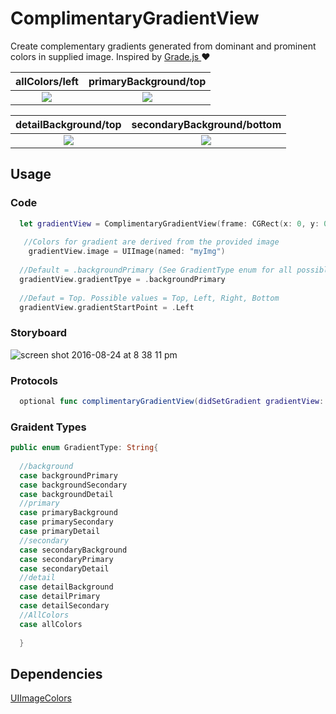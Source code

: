 # ComplimentaryGradientView
Create complementary gradients generated from dominant and prominent colors in supplied image.
Inspired by <a href="http://benhowdle.im/grade/"> Grade.js </a> :heart:


allColors/left            |  primaryBackground/top
:-------------------------:|:-------------------------:
![](https://cloud.githubusercontent.com/assets/14007152/17952751/733ba4ba-6a3b-11e6-9ae6-2b23d92b0dea.png)  |  ![](https://cloud.githubusercontent.com/assets/14007152/18399831/099a7c94-76a1-11e6-8362-e9504d33104f.png)

detailBackground/top            |  secondaryBackground/bottom
:-------------------------:|:-------------------------:
![](https://cloud.githubusercontent.com/assets/14007152/18399974/c8a7ba48-76a1-11e6-86e8-d1df76092855.png)  |  ![](https://cloud.githubusercontent.com/assets/14007152/18400039/23b266e0-76a2-11e6-819f-9d53f5376e54.png)



## Usage

### Code
```swift
  let gradientView = ComplimentaryGradientView(frame: CGRect(x: 0, y: 0, width: 300, height: 300))
  
   //Colors for gradient are derived from the provided image
    gradientView.image = UIImage(named: "myImg")
  
  //Default = .backgroundPrimary (See GradientType enum for all possible values)
  gradientView.gradientTpye = .backgroundPrimary
  
  //Defaut = Top. Possible values = Top, Left, Right, Bottom
  gradientView.gradientStartPoint = .Left

```

### Storyboard
![screen shot 2016-08-24 at 8 38 11 pm](https://cloud.githubusercontent.com/assets/14007152/17952752/734faff0-6a3b-11e6-95bb-69acd344174b.png)


### Protocols
```swift
  optional func complimentaryGradientView(didSetGradient gradientView: ComplimentaryGradientView, gradientSet: Bool)
```

### Graident Types

```swift
public enum GradientType: String{
  
  //background
  case backgroundPrimary
  case backgroundSecondary
  case backgroundDetail
  //primary
  case primaryBackground
  case primarySecondary
  case primaryDetail
  //secondary
  case secondaryBackground
  case secondaryPrimary
  case secondaryDetail
  //detail
  case detailBackground
  case detailPrimary
  case detailSecondary
  //AllColors
  case allColors
  
  }
```

## Dependencies

<a href="https://github.com/jathu/UIImageColors" > UIImageColors <a/>
